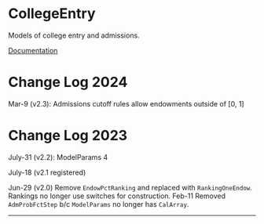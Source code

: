 # CollegeEntry

Models of college entry and admissions.

[Documentation](lhendricks.org/julia/CollegeEntry/index.html)

# Change Log 2024

Mar-9 (v2.3): Admissions cutoff rules allow endowments outside of [0, 1]

# Change Log 2023

July-31 (v2.2): ModelParams 4

July-18 (v2.1 registered) 

Jun-29 (v2.0)
Remove `EndowPctRanking` and replaced with `RankingOneEndow`. Rankings no longer use switches for construction.
Feb-11
Removed `AdmProbFctStep` b/c `ModelParams` no longer has `CalArray`.

-----------